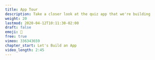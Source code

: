 ```yaml
---
title: App Tour
description: Take a closer look at the quiz app that we're building
weight: 20
lastmod: 2020-04-12T10:11:30-02:00
draft: false
emoji: 🎫
free: true
vimeo: 336343659
chapter_start: Let's Build an App
video_length: 2:45
---
```


